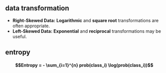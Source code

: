 ## data transformation
* **Right-Skewed Data:** **Logarithmic** and **square root** transformations are often appropriate.
* **Left-Skewed Data:** **Exponential** and **reciprocal** transformations may be useful.
## entropy
#### $$Entropy = - \sum_{i=1}^{n} prob(class_i) \log(prob(class_i))$$
